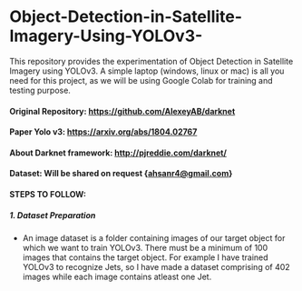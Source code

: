 # Object-Detection-in-Satellite-Imagery-Using-YOLOv3-
This repository provides the experimentation of Object Detection in Satellite Imagery using YOLOv3.
A simple laptop (windows, linux or mac) is all you need for this project, as we will be using Google Colab for training and testing purpose.

#### Original Repository: https://github.com/AlexeyAB/darknet

#### Paper Yolo v3: https://arxiv.org/abs/1804.02767

#### About Darknet framework: http://pjreddie.com/darknet/

#### Dataset: Will be shared on request {ahsanr4@gmail.com}

#### STEPS TO FOLLOW:

##### 1. Dataset Preparation 
- An image dataset is a folder containing images of our target object for which we want to train YOLOv3. There must be a minimum of 100 images that contains the target object. For example I have trained YOLOv3 to recognize Jets, so I have made a dataset comprising of 402 images while each image contains atleast one Jet.
